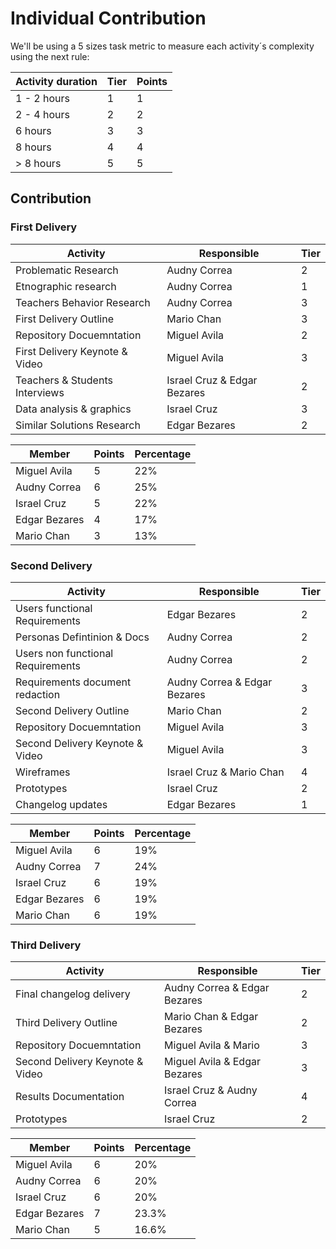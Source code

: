 # Individual Contribution

We'll be using a 5 sizes task metric to measure each activity´s complexity using the next rule:

| Activity duration | Tier | Points |
| ----------------- | ---- | ------ |
| 1 - 2 hours       | 1    | 1      |
| 2 - 4 hours       | 2    | 2      |
| 6 hours           | 3    | 3      |
| 8 hours           | 4    | 4      |
| > 8 hours         | 5    | 5      |

## Contribution

### First Delivery

| Activity                       | Responsible                 | Tier |
| ------------------------------ | --------------------------- | ---- |
| Problematic Research           | Audny Correa                | 2    |
| Etnographic research           | Audny Correa                | 1    |
| Teachers Behavior Research     | Audny Correa                | 3    |
| First Delivery Outline         | Mario Chan                  | 3    |
| Repository Docuemntation       | Miguel Avila                | 2    |
| First Delivery Keynote & Video | Miguel Avila                | 3    |
| Teachers & Students Interviews | Israel Cruz & Edgar Bezares | 2    |
| Data analysis & graphics       | Israel Cruz                 | 3    |
| Similar Solutions Research     | Edgar Bezares               | 2    |

| Member        | Points | Percentage |
| ------------- | ------ | ---------- |
| Miguel Avila  | 5      | 22%        |
| Audny Correa  | 6      | 25%        |
| Israel Cruz   | 5      | 22%        |
| Edgar Bezares | 4      | 17%        |
| Mario Chan    | 3      | 13%        |

### Second Delivery

| Activity                          | Responsible                  | Tier |
| --------------------------------- | ---------------------------- | ---- |
| Users functional Requirements     | Edgar Bezares                | 2    |
| Personas Defintinion & Docs       | Audny Correa                 | 2    |
| Users non functional Requirements | Audny Correa                 | 2    |
| Requirements document redaction   | Audny Correa & Edgar Bezares | 3    |
| Second Delivery Outline           | Mario Chan                   | 2    |
| Repository Docuemntation          | Miguel Avila                 | 3    |
| Second Delivery Keynote & Video   | Miguel Avila                 | 3    |
| Wireframes                        | Israel Cruz & Mario Chan     | 4    |
| Prototypes                        | Israel Cruz                  | 2    |
| Changelog updates                 | Edgar Bezares                | 1    |

| Member        | Points | Percentage |
| ------------- | ------ | ---------- |
| Miguel Avila  | 6      | 19%        |
| Audny Correa  | 7      | 24%        |
| Israel Cruz   | 6      | 19%        |
| Edgar Bezares | 6      | 19%        |
| Mario Chan    | 6      | 19%        |

### Third Delivery

| Activity                          | Responsible                  | Tier |
| --------------------------------- | ---------------------------- | ---- |
| Final changelog delivery   | Audny Correa & Edgar Bezares | 2    |
| Third Delivery Outline           | Mario Chan & Edgar Bezares                   | 2    |
| Repository Docuemntation          | Miguel Avila & Mario                 | 3    |
| Second Delivery Keynote & Video   | Miguel Avila & Edgar Bezares                | 3    |
| Results Documentation                        | Israel Cruz & Audny Correa    | 4    |
| Prototypes                        | Israel Cruz                  | 2    |

| Member        | Points | Percentage |
| ------------- | ------ | ---------- |
| Miguel Avila  | 6      | 20%        |
| Audny Correa  | 6      | 20%        |
| Israel Cruz   | 6      | 20%        |
| Edgar Bezares | 7      | 23.3%        |
| Mario Chan    | 5      | 16.6%        |
